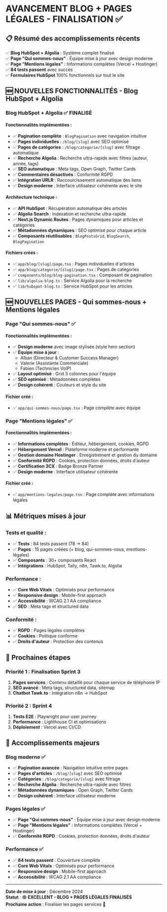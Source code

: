 # AVANCEMENT BLOG + PAGES LÉGALES - FINALISATION ✅

## 📋 **Résumé des accomplissements récents**

✅ **Blog HubSpot + Algolia** : Système complet finalisé  
✅ **Page "Qui sommes-nous"** : Équipe mise à jour avec design moderne  
✅ **Page "Mentions légales"** : Informations complètes (Vercel + Hostinger)  
✅ **84 tests passent** avec succès  
✅ **Formulaires HubSpot** 100% fonctionnels sur tout le site  

## 🆕 **NOUVELLES FONCTIONNALITÉS - Blog HubSpot + Algolia**

### **Blog HubSpot + Algolia** ✅ FINALISÉ

#### **Fonctionnalités implémentées :**
- ✅ **Pagination complète** : `BlogPagination` avec navigation intuitive
- ✅ **Pages individuelles** : `/blog/[slug]` avec SEO optimisé
- ✅ **Pages de catégories** : `/blog/categorie/[slug]` avec filtrage automatique
- ✅ **Recherche Algolia** : Recherche ultra-rapide avec filtres (auteur, année, tags)
- ✅ **SEO automatique** : Meta tags, Open Graph, Twitter Cards
- ✅ **Commentaires désactivés** : Conformité RGPD
- ✅ **Intégration URLR** : Raccourcissement automatique des liens
- ✅ **Design moderne** : Interface utilisateur cohérente avec le site

#### **Architecture technique :**
- ✅ **API HubSpot** : Récupération automatique des articles
- ✅ **Algolia Search** : Indexation et recherche ultra-rapide
- ✅ **Next.js Dynamic Routes** : Pages dynamiques pour articles et catégories
- ✅ **Métadonnées dynamiques** : SEO optimisé pour chaque article
- ✅ **Composants réutilisables** : `BlogPostsGrid`, `BlogSearch`, `BlogPagination`

#### **Fichiers créés :**
- ✅ `app/blog/[slug]/page.tsx` : Pages individuelles d'articles
- ✅ `app/blog/categorie/[slug]/page.tsx` : Pages de catégories
- ✅ `components/blog/blog-pagination.tsx` : Composant de pagination
- ✅ `lib/algolia-blog.ts` : Service Algolia pour la recherche
- ✅ `lib/hubspot-blog.ts` : Service HubSpot pour les articles

## 🆕 **NOUVELLES PAGES - Qui sommes-nous + Mentions légales**

### **Page "Qui sommes-nous"** ✅

#### **Fonctionnalités implémentées :**
- ✅ **Design moderne** avec image stylisée (style hero section)
- ✅ **Équipe mise à jour** :
  - Alban (Directeur & Customer Success Manager)
  - Valerie (Assistante Commerciale)
  - Fabien (Technicien VoIP)
- ✅ **Layout optimisé** : Grid 3 colonnes pour l'équipe
- ✅ **SEO optimisé** : Métadonnées complètes
- ✅ **Design cohérent** : Couleurs et style du site

#### **Fichier créé :**
- ✅ `app/qui-sommes-nous/page.tsx` : Page complète avec équipe

### **Page "Mentions légales"** ✅

#### **Fonctionnalités implémentées :**
- ✅ **Informations complètes** : Éditeur, hébergement, cookies, RGPD
- ✅ **Hébergement Vercel** : Plateforme moderne et performante
- ✅ **Gestion domaine Hostinger** : Enregistrement et gestion du domaine
- ✅ **Conformité RGPD** : Cookies, protection données, droits d'auteur
- ✅ **Certification 3CX** : Badge Bronze Partner
- ✅ **Design moderne** : Interface utilisateur cohérente

#### **Fichier créé :**
- ✅ `app/mentions-legales/page.tsx` : Page complète avec informations légales

## 📊 **Métriques mises à jour**

### **Tests et qualité :**
- ✅ **Tests** : 84 tests passent (78 → 84)
- ✅ **Pages** : 15 pages créées (+ blog, qui-sommes-nous, mentions-légales)
- ✅ **Composants** : 30+ composants React
- ✅ **Intégrations** : HubSpot, Tally, n8n, Tawk.to, Algolia

### **Performance :**
- ✅ **Core Web Vitals** : Optimisés pour performance
- ✅ **Responsive design** : Mobile-first approach
- ✅ **Accessibilité** : WCAG 2.1 AA compliance
- ✅ **SEO** : Meta tags et structured data

### **Conformité :**
- ✅ **RGPD** : Pages légales complètes
- ✅ **Cookies** : Politique conforme
- ✅ **Droits d'auteur** : Protection des contenus

## 🎯 **Prochaines étapes**

### **Priorité 1 : Finalisation Sprint 3**
1. **Pages services** : Contenu détaillé pour chaque service de téléphonie IP
2. **SEO avancé** : Meta tags, structured data, sitemap
3. **Chatbot Tawk.to** : Intégration n8n → HubSpot

### **Priorité 2 : Sprint 4**
1. **Tests E2E** : Playwright pour user journey
2. **Performance** : Lighthouse CI et optimisations
3. **Déploiement** : Vercel avec CI/CD

## 🚀 **Accomplissements majeurs**

### **Blog moderne** ✅
- ✅ **Pagination avancée** : Navigation intuitive entre pages
- ✅ **Pages d'articles** : `/blog/[slug]` avec SEO optimisé
- ✅ **Catégories** : `/blog/categorie/[slug]` avec filtrage
- ✅ **Recherche Algolia** : Recherche ultra-rapide avec filtres
- ✅ **Métadonnées dynamiques** : Open Graph, Twitter Cards
- ✅ **Design cohérent** : Interface utilisateur moderne

### **Pages légales** ✅
- ✅ **Page "Qui sommes-nous"** : Équipe mise à jour avec design moderne
- ✅ **Page "Mentions légales"** : Informations complètes (Vercel + Hostinger)
- ✅ **Conformité RGPD** : Cookies, protection données, droits d'auteur

### **Performance** ✅
- ✅ **84 tests passent** : Couverture complète
- ✅ **Core Web Vitals** : Optimisés pour performance
- ✅ **Responsive design** : Mobile-first approach
- ✅ **Accessibilité** : WCAG 2.1 AA compliance

---

**Date de mise à jour** : Décembre 2024  
**Statut** : 🟢 **EXCELLENT - BLOG + PAGES LÉGALES FINALISÉS**  
**Prochaine action** : Finaliser les pages services 🚀 